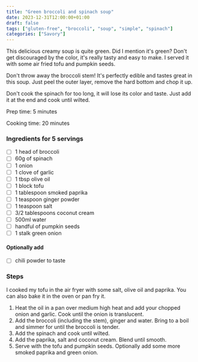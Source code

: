 ```yaml
---
title: "Green broccoli and spinach soup"
date: 2023-12-31T12:00:00+01:00
draft: false
tags: ["gluten-free", "broccoli", "soup", "simple", "spinach"]
categories: ["Savory"]
---
```


This delicious creamy soup is quite green. Did I mention it's green? Don't get discouraged by the color, it's really tasty and easy to make. I served it with some air fried tofu and pumpkin seeds.

Don't throw away the broccoli stem! It's perfectly edible and tastes great in this soup. Just peel the outer layer, remove the hard bottom and chop it up.

Don't cook the spinach for too long, it will lose its color and taste. Just add it at the end and cook until wilted.

<div class="recipe">
Prep time: 5 minutes

Cooking time: 20 minutes

### Ingredients for 5 servings
- [ ] 1 head of broccoli
- [ ] 60g of spinach
- [ ] 1 onion
- [ ] 1 clove of garlic
- [ ] 1 tbsp olive oil
- [ ] 1 block tofu
- [ ] 1 tablespoon smoked paprika
- [ ] 1 teaspoon ginger powder
- [ ] 1 teaspoon salt
- [ ] 3/2 tablespoons coconut cream
- [ ] 500ml water
- [ ] handful of pumpkin seeds
- [ ] 1 stalk green onion

#### Optionally add
- [ ] chili powder to taste

### Steps
I cooked my tofu in the air fryer with some salt, olive oil and paprika. You can also bake it in the oven or pan fry it.

1. Heat the oil in a pan over medium high heat and add your chopped onion and garlic. Cook until the onion is translucent.
2. Add the broccoli (including the stem), ginger and water. Bring to a boil and simmer for until the broccoli is tender.
3. Add the spinach and cook until wilted.
4. Add the paprika, salt and coconut cream. Blend until smooth.
5. Serve with the tofu and pumpkin seeds. Optionally add some more smoked paprika and green onion.

</div>
